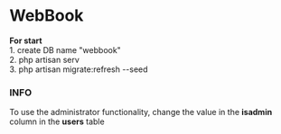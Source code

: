 <h1>WebBook</h1>
<b>For start</b><br>
1. create DB name "webbook"<br>
2. php artisan serv<br>
3. php artisan migrate:refresh --seed<br>
<h3>INFO</h3>
To use the administrator functionality, change the value in the <b>isadmin</b> column in the <b>users</b> table
